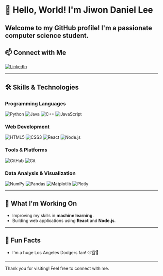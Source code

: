 # 👋 Hello, World! I'm Jiwon Daniel Lee

Welcome to my GitHub profile! I'm a passionate computer science student.
---

## 📫 Connect with Me
<a href="https://www.linkedin.com/in/jiwon-lee-7614362ab" target="_blank">
  <img src="https://img.shields.io/badge/LinkedIn-0077B5?style=for-the-badge&logo=linkedin&logoColor=white" alt="LinkedIn">
</a>

---

## 🛠️ Skills & Technologies

### Programming Languages
![Python](https://img.shields.io/badge/Python-4B8BBE?style=flat&logo=python&logoColor=white)
![Java](https://img.shields.io/badge/Java-FFA500?style=flat&logo=java&logoColor=black)
![C++](https://img.shields.io/badge/C++-007396?style=flat&logo=c%2B%2B&logoColor=white)
![JavaScript](https://img.shields.io/badge/JavaScript-FFCA28?style=flat&logo=javascript&logoColor=black)

### Web Development
![HTML5](https://img.shields.io/badge/HTML5-FF5733?style=flat&logo=html5&logoColor=white)
![CSS3](https://img.shields.io/badge/CSS3-2965F1?style=flat&logo=css3&logoColor=white)
![React](https://img.shields.io/badge/React-61DBFB?style=flat&logo=react&logoColor=black)
![Node.js](https://img.shields.io/badge/Node.js-8BC34A?style=flat&logo=nodedotjs&logoColor=white)

### Tools & Platforms
![GitHub](https://img.shields.io/badge/GitHub-333?style=flat&logo=github&logoColor=white)
![Git](https://img.shields.io/badge/Git-E44C30?style=flat&logo=git&logoColor=white)

### Data Analysis & Visualization
![NumPy](https://img.shields.io/badge/NumPy-013243?style=flat&logo=numpy&logoColor=white)
![Pandas](https://img.shields.io/badge/Pandas-150458?style=flat&logo=pandas&logoColor=white)
![Matplotlib](https://img.shields.io/badge/Matplotlib-0D47A1?style=flat&logo=Matplotlib&logoColor=white)
![Plotly](https://img.shields.io/badge/Plotly-880ED4?style=flat&logo=plotly&logoColor=white)


---


## 🔭 What I'm Working On
- Improving my skills in **machine learning**.
- Building web applications using **React** and **Node.js**.

---

## 🌱 Fun Facts
- I'm a huge Los Angeles Dodgers fan! ⚾🏆💙

---

Thank you for visiting! Feel free to connect with me.

